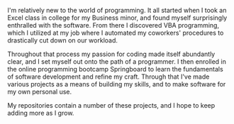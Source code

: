 I'm relatively new to the world of programming.  It all started when I took an Excel class in college for my Business minor, 
and found myself surprisingly enthralled with the software.  From there I discovered VBA programming,
which I utilized at my job where I automated my coworkers' procedures to drastically cut down on our workload.

Throughout that process my passion for coding made itself abundantly clear, and I set myself out onto the path of a programmer.  I then enrolled in the online programming bootcamp Springboard to learn the fundamentals of software development and refine my craft.  Through that I've made various projects as a means of building my skills, and to make software for my own personal use.

My repositories contain a number of these projects, and I hope to keep adding more as I grow.
